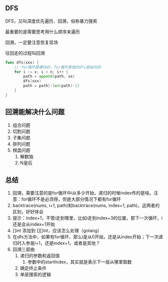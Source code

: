 ## DFS

DFS，又叫深度优先遍历、回溯，俗称暴力搜索

最重要的是需要思考用什么顺序来遍历



回溯，一定要注意恢复现场

往回走的过程叫回溯

```go
func dfs(xxx) {
    // for循环是横向的，for循环里面的dfs是纵向的
    for i := x; i < n; i++ {
        path = append(path, xx)
        dfs(xxx)
        path = path[:len(path)-1]
    }
}
```



## 回溯能解决什么问题

1. 组合问题
2. 切割问题
3. 子集问题
4. 排列问题
5. 棋盘问题
   1. 解数独
   2. N皇后







## 总结

1. 回溯，需要注意的是for循环中i从多少开始，递归的时候index传的是啥。注意：for循环不是必须得，但是大部分情况下都有for循环
2.  backtrace(nums, i+1, path)和backtrace(nums, index+1, path)，这两者的区别，好好体会
   1. 提示：index+1，不管i走到哪里，比如i走到index+3的位置，那下一次循环，i还是会从index+1开始
3.  []int 添加到 [][]int，应该怎么处理（golang）
4. 在dfs方法中，如果有for循环，那么i是从0开始，还是从index开始；下一次递归时入参是i+1，还是index+1，或者是其他？
5. 回溯三部曲
   1. 递归的参数和返回值
      1. 参数中的startIndex，其实就是表示下一层从哪里取数
   2. 确定终止条件
   3. 单层搜索的逻辑